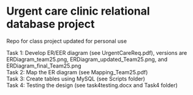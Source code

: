 # Urgent care clinic relational database project 
Repo for class project updated for personal use

Task 1: Develop ER/EER diagram (see UrgentCareReq.pdf), versions are ERDiagram_team25.png, ERDiagram_updated_Team25.png, and ERDiagram_final_Team25.png  
Task 2: Map the ER diagram (see Mapping_Team25.pdf)  
Task 3: Create tables using MySQL (see Scripts folder)  
Task 4: Testing the design (see task4testing.docx and Task4 folder)  
